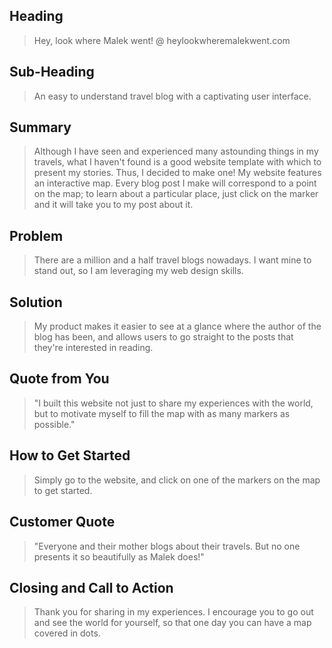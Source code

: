 ## Heading ##
  > Hey, look where Malek went! @ heylookwheremalekwent.com

## Sub-Heading ##
  > An easy to understand travel blog with a captivating user interface.

## Summary ##
  > Although I have seen and experienced many astounding things in my travels, what I haven't found is a good website template with which to present my stories. Thus, I decided to make one! My website features an interactive map. Every blog post I make will correspond to a point on the map; to learn about a particular place, just click on the marker and it will take you to my post about it.

## Problem ##
  > There are a million and a half travel blogs nowadays. I want mine to stand out, so I am leveraging my web design skills.

## Solution ##
  > My product makes it easier to see at a glance where the author of the blog has been, and allows users to go straight to the posts that they're interested in reading.

## Quote from You ##
  > "I built this website not just to share my experiences with the world, but to motivate myself to fill the map with as many markers as possible."

## How to Get Started ##
  > Simply go to the website, and click on one of the markers on the map to get started.

## Customer Quote ##
  > "Everyone and their mother blogs about their travels. But no one presents it so beautifully as Malek does!"

## Closing and Call to Action ##
  > Thank you for sharing in my experiences. I encourage you to go out and see the world for yourself, so that one day you can have a map covered in dots.